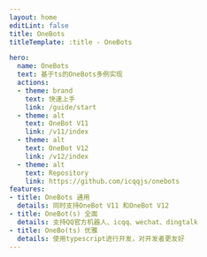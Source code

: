 ```yaml
---
layout: home
editLint: false
title: OneBots
titleTemplate: :title - OneBots

hero:
  name: OneBots
  text: 基于ts的OneBots多例实现
  actions:
  - theme: brand
    text: 快速上手
    link: /guide/start
  - theme: alt
    text: OneBot V11
    link: /v11/index
  - theme: alt
    text: OneBot V12
    link: /v12/index
  - theme: alt
    text: Repository
    link: https://github.com/icqqjs/onebots
features:
- title: OneBots 通用
  details: 同时支持OneBot V11 和OneBot V12
- title: OneBot(s) 全面
  details: 支持QQ官方机器人、icqq、wechat、dingtalk
- title: OneBo(ts) 优雅
  details: 使用typescript进行开发，对开发者更友好
---
```

